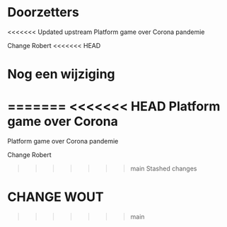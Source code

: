 # Doorzetters 
<<<<<<< Updated upstream
Platform game over Corona pandemie

Change Robert
<<<<<<< HEAD

Nog een wijziging
=======
=======
<<<<<<< HEAD
Platform game over Corona
=======
Platform game over Corona pandemie

Change Robert
>>>>>>> main
>>>>>>> Stashed changes

CHANGE WOUT
=====

>>>>>>> main
